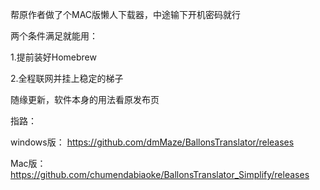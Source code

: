 帮原作者做了个MAC版懒人下载器，中途输下开机密码就行

两个条件满足就能用：

1.提前装好Homebrew

2.全程联网并挂上稳定的梯子

随缘更新，软件本身的用法看原发布页

指路：

windows版：
https://github.com/dmMaze/BallonsTranslator/releases

Mac版：
https://github.com/chumendabiaoke/BallonsTranslator_Simplify/releases
